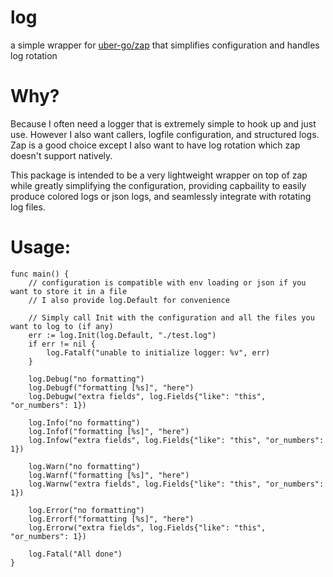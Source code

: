 # log
a simple wrapper for [uber-go/zap](https://github.com/uber-go/zap) that simplifies configuration and handles log rotation


# Why?
Because I often need a logger that is extremely simple to hook up and just use. However I also want callers, logfile configuration, and structured logs. Zap is a good choice except I also want to have log rotation which zap doesn't support natively.

This package is intended to be a very lightweight wrapper on top of zap while greatly simplifying the configuration, providing capbaility to easily produce colored logs or json logs, and seamlessly integrate with rotating log files.

# Usage:
```Golang
func main() {
	// configuration is compatible with env loading or json if you want to store it in a file
	// I also provide log.Default for convenience

	// Simply call Init with the configuration and all the files you want to log to (if any)
	err := log.Init(log.Default, "./test.log")
	if err != nil {
		log.Fatalf("unable to initialize logger: %v", err)
	}

	log.Debug("no formatting")
	log.Debugf("formatting [%s]", "here")
	log.Debugw("extra fields", log.Fields{"like": "this", "or_numbers": 1})

	log.Info("no formatting")
	log.Infof("formatting [%s]", "here")
	log.Infow("extra fields", log.Fields{"like": "this", "or_numbers": 1})

	log.Warn("no formatting")
	log.Warnf("formatting [%s]", "here")
	log.Warnw("extra fields", log.Fields{"like": "this", "or_numbers": 1})

	log.Error("no formatting")
	log.Errorf("formatting [%s]", "here")
	log.Errorw("extra fields", log.Fields{"like": "this", "or_numbers": 1})

	log.Fatal("All done")
}
```
